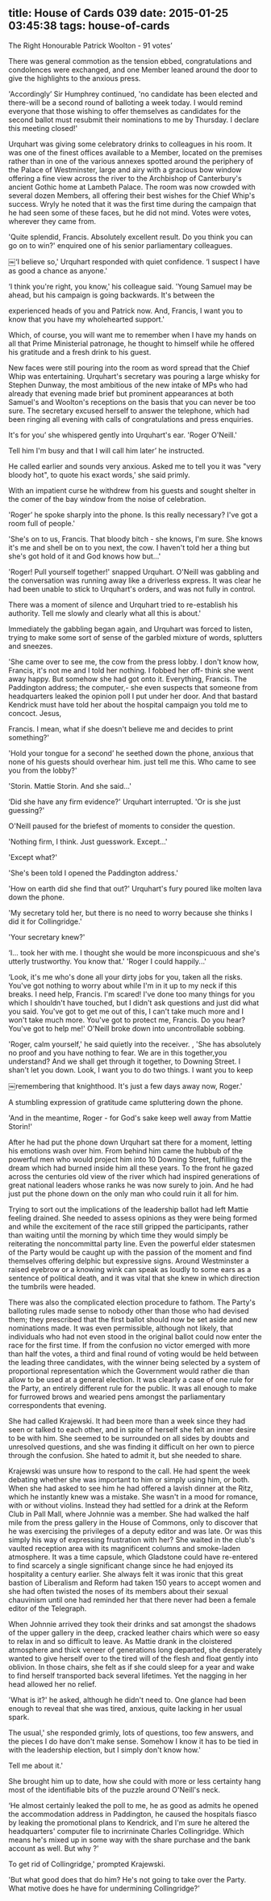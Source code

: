title: House of Cards 039
date: 2015-01-25 03:45:38
tags: house-of-cards
---

The Right Honourable Patrick Woolton - 91 votes’

There was general commotion as the tension ebbed, congratulations and condolences were exchanged, and one Member leaned around the door to give the highlights to the anxious press.

'Accordingly’ Sir Humphrey continued, 'no candidate has been elected and there-will be a second round of balloting a week today. I would remind everyone that those wishing to offer themselves as candidates for the second ballot must resubmit their nominations to me by Thursday. I declare this meeting closed!'

Urquhart was giving some celebratory drinks to colleagues in his room. It was one of the finest offices available to a Member, located on the premises rather than in one of the various annexes spotted around the periphery of the Palace of Westminster, large and airy with a gracious bow window offering a fine view across the river to the Archbishop of Canterbury's ancient Gothic home at Lambeth Palace. The room was now crowded with several dozen Members, all offering their best wishes for the Chief Whip's success. Wryly he noted that it was the first time during the campaign that he had seen some of these faces, but he did not mind. Votes were votes, wherever they came from.

'Quite splendid, Francis. Absolutely excellent result. Do you think you can go on to win?' enquired one of his senior parliamentary colleagues.

￼‘I believe so,' Urquhart responded with quiet confidence. ‘I suspect I have as good a chance as anyone.'

‘I think you're right, you know,' his colleague said. 'Young Samuel may be ahead, but his campaign is going backwards. It's between the

experienced heads of you and Patrick now. And, Francis, I want you to know that you have my wholehearted support.'

Which, of course, you will want me to remember when I have my hands on all that Prime Ministerial patronage, he thought to himself while he offered his gratitude and a fresh drink to his guest.

New faces were still pouring into the room as word spread that the Chief Whip was entertaining. Urquhart's secretary was pouring a large whisky for Stephen Dunway, the most ambitious of the new intake of MPs who had already that evening made brief but prominent appearances at both Samuel's and Woolton's receptions on the basis that you can never be too sure. The secretary excused herself to answer the telephone, which had been ringing all evening with calls of congratulations and press enquiries.

It's for you’ she whispered gently into Urquhart's ear. 'Roger O'Neill.'

Tell him I'm busy and that I will call him later’ he instructed.

He called earlier and sounds very anxious. Asked me to tell you it was "very bloody hot", to quote his exact words,' she said primly.

With an impatient curse he withdrew from his guests and sought shelter in the comer of the bay window from the noise of celebration.

'Roger’ he spoke sharply into the phone. Is this really necessary? I've got a room full of people.'

'She's on to us, Francis. That bloody bitch - she knows, I'm sure. She knows it's me and shell be on to you next, the cow. I haven't told her a thing but she's got hold of it and God knows how but...'

'Roger! Pull yourself together!' snapped Urquhart. O'Neill was gabbling and the conversation was running away like a driverless express. It was clear he had been unable to stick to Urquhart's orders, and was not fully in control.

There was a moment of silence and Urquhart tried to re-establish his authority. Tell me slowly and clearly what all this is about.'

Immediately the gabbling began again, and Urquhart was forced to listen, trying to make some sort of sense of the garbled mixture of words, splutters and sneezes.

'She came over to see me, the cow from the press lobby. I don't know how, Francis, it's not me and I told her nothing. I fobbed her off- think she went away happy. But somehow she had got onto it. Everything, Francis. The Paddington address; the computer,- she even suspects that someone from headquarters leaked the opinion poll I put under her door. And that bastard Kendrick must have told her about the hospital campaign you told me to concoct. Jesus,

Francis. I mean, what if she doesn't believe me and decides to print something?'

'Hold your tongue for a second’ he seethed down the phone, anxious that none of his guests should overhear him. just tell me this. Who came to see you from the lobby?'

'Storin. Mattie Storin. And she said...'

‘Did she have any firm evidence?' Urquhart interrupted. 'Or is she just guessing?'

O'Neill paused for the briefest of moments to consider the question.

'Nothing firm, I think. Just guesswork. Except...'

'Except what?'

'She's been told I opened the Paddington address.'

'How on earth did she find that out?' Urquhart's fury poured like molten lava down the phone.

'My secretary told her, but there is no need to worry because she thinks I did it for Collingridge.'

'Your secretary knew?'

‘I... took her with me. I thought she would be more inconspicuous and she's utterly trustworthy. You know that.' 'Roger I could happily...'

‘Look, it's me who's done all your dirty jobs for you, taken all the risks. You've got nothing to worry about while I'm in it up to my neck if this breaks. I need help, Francis. I'm scared! I've done too many things for you which I shouldn't have touched, but I didn't ask questions and just did what you said. You've got to get me out of this, I can't take much more and I won't take much more. You've got to protect me, Francis. Do you hear? You've got to help me!' O'Neill broke down into uncontrollable sobbing.

'Roger, calm yourself,' he said quietly into the receiver. , 'She has absolutely no proof and you have nothing to fear. We are in this together,you understand? And we shall get through it together, to Downing Street. I shan't let you down. Look, I want you to do two things. I want you to keep

￼remembering that knighthood. It's just a few days away now, Roger.'

A stumbling expression of gratitude came spluttering down the phone.

'And in the meantime, Roger - for God's sake keep well away from Mattie Storin!'

After he had put the phone down Urquhart sat there for a moment, letting his emotions wash over him. From behind him came the hubbub of the powerful men who would project him into 10 Downing Street, fulfilling the dream which had burned inside him all these years. To the front he gazed across the centuries old view of the river which had inspired generations of great national leaders whose ranks he was now surely to join. And he had just put the phone down on the only man who could ruin it all for him.

Trying to sort out the implications of the leadership ballot had left Mattie feeling drained. She needed to assess opinions as they were being formed and while the excitement of the race still gripped the participants, rather than waiting until the morning by which time they would simply be reiterating the noncommittal party line. Even the powerful elder statesmen of the Party would be caught up with the passion of the moment and find themselves offering delphic but expressive signs. Around Westminster a raised eyebrow or a knowing wink can speak as loudly to some ears as a sentence of political death, and it was vital that she knew in which direction the tumbrils were headed.

There was also the complicated election procedure to fathom. The Party's balloting rules made sense to nobody other than those who had devised them; they prescribed that the first ballot should now be set aside and new nominations made. It was even permissible, although not likely, that individuals who had not even stood in the original ballot could now enter the race for the first time. If from the confusion no victor emerged with more than half the votes, a third and final round of voting would be held between the leading three candidates, with the winner being selected by a system of proportional representation which the Government would rather die than allow to be used at a general election. It was clearly a case of one rule for the Party, an entirely different rule for the public. It was all enough to make for furrowed brows and wearied pens amongst the parliamentary correspondents that evening.

She had called Krajewski. It had been more than a week since they had seen or talked to each other, and in spite of herself she felt an inner desire to be with him. She seemed to be surrounded on all sides by doubts and unresolved questions, and she was finding it difficult on her own to pierce through the confusion. She hated to admit it, but she needed to share.

Krajewski was unsure how to respond to the call. He had spent the week debating whether she was important to him or simply using him, or both. When she had asked to see him he had offered a lavish dinner at the Ritz, which he instantly knew was a mistake. She wasn't in a mood for romance, with or without violins. Instead they had settled for a drink at the Reform Club in Pall Mall, where Johnnie was a member. She had walked the half mile from the press gallery in the House of Commons, only to discover that he was exercising the privileges of a deputy editor and was late. Or was this simply his way of expressing frustration with her? She waited in the club's vaulted reception area with its magnificent columns and smoke-laden atmosphere. It was a time capsule, which Gladstone could have re-entered to find scarcely a single significant change since he had enjoyed its hospitality a century earlier. She always felt it was ironic that this great bastion of Liberalism and Reform had taken 150 years to accept women and she had often twisted the noses of its members about their sexual chauvinism until one had reminded her that there never had been a female editor of the Telegraph.

When Johnnie arrived they took their drinks and sat amongst the shadows of the upper gallery in the deep, cracked leather chairs which were so easy to relax in and so difficult to leave. As Mattie drank in the cloistered atmosphere and thick veneer of generations long departed, she desperately wanted to give herself over to the tired will of the flesh and float gently into oblivion. In those chairs, she felt as if she could sleep for a year and wake to find herself transported back several lifetimes. Yet the nagging in her head allowed her no relief.

'What is it?' he asked, although he didn't need to. One glance had been enough to reveal that she was tired, anxious, quite lacking in her usual spark.

The usual,' she responded grimly, lots of questions, too few answers, and the pieces I do have don't make sense. Somehow I know it has to be tied in with the leadership election, but I simply don't know how.'

Tell me about it.'

She brought him up to date, how she could with more or less certainty hang most of the identifiable bits of the puzzle around O'Neill's neck.

‘He almost certainly leaked the poll to me, he as good as admits he opened the accommodation address in Paddington, he caused the hospitals fiasco by leaking the promotional plans to Kendrick, and I'm sure he altered the headquarters' computer file to incrirninate Charles Collingridge. Which means he's mixed up in some way with the share purchase and the bank account as well. But why ?'

To get rid of Collingridge,' prompted Krajewski.

'But what good does that do him? He's not going to take over the Party. What motive does he have for undermining Collingridge?'

